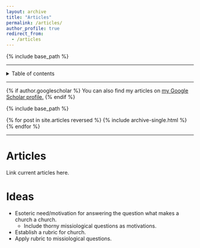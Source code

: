 ```yaml
---
layout: archive
title: "Articles"
permalink: /articles/
author_profile: true
redirect_from:
  - /articles
---
```


{% include base_path %}

---

<details closed markdown="block">
  <summary>
    Table of contents
  </summary>
  {: .text-delta }
1. TOC
{:toc}
</details>

---

{% if author.googlescholar %}
  You can also find my articles on <u><a href="{{author.googlescholar}}">my Google Scholar profile</a>.</u>
{% endif %}

{% include base_path %}

{% for post in site.articles reversed %}
  {% include archive-single.html %}
{% endfor %}

---

Articles
======
Link current articles here.

Ideas
======
* Esoteric need/motivation for answering the question what makes a church a church.
  * Include thorny missiological questions as motivations.
* Establish a rubric for church.
* Apply rubric to missiological questions.
